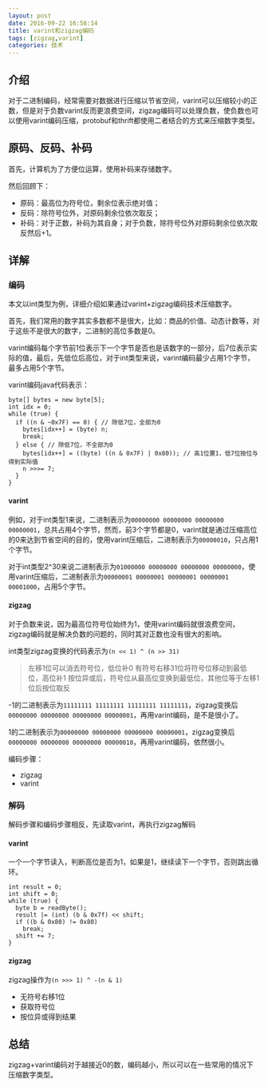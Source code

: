 ```yaml
---
layout: post
date: 2016-09-22 16:58:14
title: varint和zigzag编码
tags: [zigzag,varint]
categories: 技术
---
```


## 介绍

对于二进制编码，经常需要对数据进行压缩以节省空间，varint可以压缩较小的正数，但是对于负数varint反而更浪费空间，zigzag编码可以处理负数，使负数也可以使用varint编码压缩，protobuf和thrift都使用二者结合的方式来压缩数字类型。

<!-- more -->

## 原码、反码、补码

首先，计算机为了方便位运算，使用补码来存储数字。

然后回顾下：

- 原码：最高位为符号位，剩余位表示绝对值；
- 反码：除符号位外，对原码剩余位依次取反；
- 补码：对于正数，补码为其自身；对于负数，除符号位外对原码剩余位依次取反然后+1。

## 详解

### 编码
本文以int类型为例，详细介绍如果通过varint+zigzag编码技术压缩数字。

首先，我们常用的数字其实多数都不是很大，比如：商品的价值、动态计数等，对于这些不是很大的数字，二进制的高位多数是0。

varint编码每个字节前1位表示下一个字节是否也是该数字的一部分，后7位表示实际的值，最后，先低位后高位，对于int类型来说，varint编码最少占用1个字节，最多占用5个字节。

varint编码java代码表示：

```
byte[] bytes = new byte[5];
int idx = 0;
while (true) {
  if ((n & ~0x7F) == 0) { // 除低7位，全部为0
    bytes[idx++] = (byte) n;
    break;
  } else { // 除低7位，不全部为0
    bytes[idx++] = ((byte) ((n & 0x7F) | 0x80)); // 高1位置1，低7位按位与得到实际值
    n >>>= 7;
  }
}
```

#### varint

例如，对于int类型1来说，二进制表示为`00000000 00000000 00000000 00000001`，总共占用4个字节，然而，前3个字节都是0，varint就是通过压缩高位的0来达到节省空间的目的，使用varint压缩后，二进制表示为`00000010`，只占用1个字节。

对于int类型2^30来说二进制表示为`01000000 00000000 00000000 00000000`，使用varint压缩后，二进制表示为`00000001 00000001 00000001 00000001 00001000`，占用5个字节。

#### zigzag

对于负数来说，因为最高位符号位始终为1，使用varint编码就很浪费空间，zigzag编码就是解决负数的问题的，同时其对正数也没有很大的影响。

int类型zigzag变换的代码表示为`(n << 1) ^ (n >> 31)`

> 左移1位可以消去符号位，低位补0
> 有符号右移31位将符号位移动到最低位，高位补1
> 按位异或后，符号位从最高位变换到最低位，其他位等于左移1位后按位取反

-1的二进制表示为`11111111 11111111 11111111 11111111`，zigzag变换后`00000000 00000000 00000000 00000001`，再用varint编码，是不是很小了。

1的二进制表示为`00000000 00000000 00000000 00000001`，zigzag变换后`00000000 00000000 00000000 00000010`，再用varint编码，依然很小。

编码步骤：

- zigzag
- varint

### 解码

解码步骤和编码步骤相反，先读取varint，再执行zigzag解码

#### varint

一个一个字节读入，判断高位是否为1，如果是1，继续读下一个字节，否则跳出循环。

```
int result = 0;
int shift = 0;
while (true) {
  byte b = readByte();
  result |= (int) (b & 0x7f) << shift;
  if ((b & 0x80) != 0x80)
    break;
  shift += 7;
}
```

#### zigzag

zigzag操作为`(n >>> 1) ^ -(n & 1)`

- 无符号右移1位
- 获取符号位
- 按位异或得到结果


## 总结

zigzag+varint编码对于越接近0的数，编码越小，所以可以在一些常用的情况下压缩数字类型。

